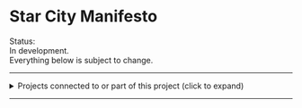 # Star City Manifesto

Status:  
In development.  
Everything below is subject to change.


---

<details>
  <summary>Projects connected to or part of this project (click to expand)</summary>

* **[Starlan](https://github.com/WebDevBooster/starlan)**: A new human language based on American English but 10 times faster to master for non-native speakers and children (primary language in Star City)

* **[Dozenal](https://github.com/WebDevBooster/dozenal)**: Superior numeral system for human use (primary numeral system in Star City)

* **[Dvorak-Booster keyboard layout](https://github.com/WebDevBooster/Dvorak-Booster-Keyboard-Layout)**: Better optimized for typing in English than standard Dvorak, better optimized for programming than Programmer Dvorak & perfect for dozenal

* **[Starlendar](https://github.com/WebDevBooster/Starlendar)**: A *new calendar* system for Star City & the new era of humanity

* **[***************]**: A *new kind* of cryptocurrency designed for turning the Star City project into reality and to serve as the official currency of Star City (currently in secret development)

* **[StarAdmin](https://github.com/WebDevBooster/StarAdmin)**: Star City's administration

</details>

--- 


